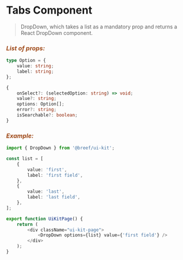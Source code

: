 # Tabs Component

> DropDown, which takes a list as a mandatory prop and returns a React DropDown component.

### _<span style="color: #9f4a19">List of props:</span>_

```typescript
type Option = {
    value: string;
    label: string;
};

{
    onSelect?: (selectedOption: string) => void;
    value?: string;
    options: Option[];
    error?: string;
    isSearchable?: boolean;
}
```

### _<span style="color: #9f4a19">Example:</span>_

```typescript
import { DropDown } from '@breef/ui-kit';

const list = [
    {
        value: 'first',
        label: 'first field',
    },
    {
        value: 'last',
        label: 'last field',
    },
];

export function UiKitPage() {
    return (
        <div className="ui-kit-page">
            <DropDown options={list} value={'first field'} />
        </div>
    );
}
```
